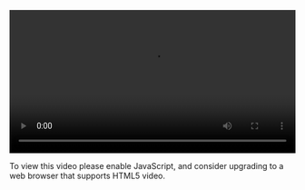 <video controls="" style="width: 100%; display: block;"><source src="http://o86bpj665.bkt.clouddn.com/atom-love-js/6-git.mp4" type="video/mp4"><p>To view this video please enable JavaScript, and consider upgrading to a web browser that supports HTML5 video.</p></video>
